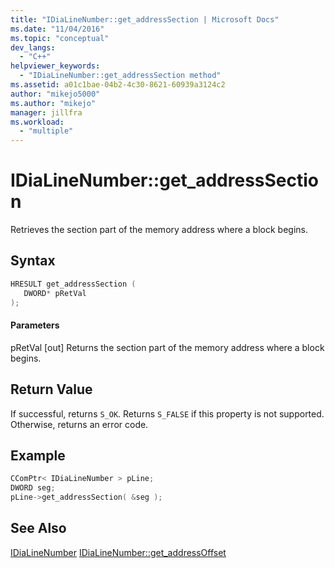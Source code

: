 ```yaml
---
title: "IDiaLineNumber::get_addressSection | Microsoft Docs"
ms.date: "11/04/2016"
ms.topic: "conceptual"
dev_langs:
  - "C++"
helpviewer_keywords:
  - "IDiaLineNumber::get_addressSection method"
ms.assetid: a01c1bae-04b2-4c30-8621-60939a3124c2
author: "mikejo5000"
ms.author: "mikejo"
manager: jillfra
ms.workload:
  - "multiple"
---
```

# IDiaLineNumber::get_addressSection
Retrieves the section part of the memory address where a block begins.

## Syntax

```C++
HRESULT get_addressSection ( 
   DWORD* pRetVal
);
```

#### Parameters
 pRetVal
 [out] Returns the section part of the memory address where a block begins.

## Return Value
 If successful, returns `S_OK`. Returns `S_FALSE` if this property is not supported. Otherwise, returns an error code.

## Example

```C++
CComPtr< IDiaLineNumber > pLine;
DWORD seg;
pLine->get_addressSection( &seg );
```

## See Also
 [IDiaLineNumber](../../debugger/debug-interface-access/idialinenumber.md)
 [IDiaLineNumber::get_addressOffset](../../debugger/debug-interface-access/idialinenumber-get-addressoffset.md)